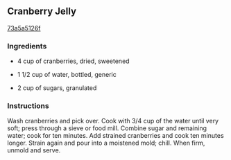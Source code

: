 ## Cranberry Jelly

[73a5a5126f](http://www.food.com/recipe/cranberry-jelly-269963)

### Ingredients

 - 4 cup of cranberries, dried, sweetened

 - 1 1/2 cup of water, bottled, generic

 - 2 cup of sugars, granulated

### Instructions

Wash cranberries and pick over. Cook with 3/4 cup of the water until very soft; press through a sieve or food mill. Combine sugar and remaining water; cook for ten minutes. Add strained cranberries and cook ten minutes longer. Strain again and pour into a moistened mold; chill. When firm, unmold and serve.